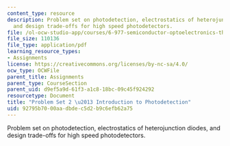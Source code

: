 ```yaml
---
content_type: resource
description: Problem set on photodetection, electrostatics of heterojunction diodes,
  and design trade-offs for high speed photodetectors.
file: /ol-ocw-studio-app/courses/6-977-semiconductor-optoelectronics-theory-and-design-fall-2002/92795b7000aadbdec5d2b9c6efb62a75_ps2.pdf
file_size: 110136
file_type: application/pdf
learning_resource_types:
- Assignments
license: https://creativecommons.org/licenses/by-nc-sa/4.0/
ocw_type: OCWFile
parent_title: Assignments
parent_type: CourseSection
parent_uid: d9ef5a9d-61f3-a1c8-18bc-09c45f924292
resourcetype: Document
title: "Problem Set 2 \u2013 Introduction to Photodetection"
uid: 92795b70-00aa-dbde-c5d2-b9c6efb62a75
---
```

Problem set on photodetection, electrostatics of heterojunction diodes, and design trade-offs for high speed photodetectors.